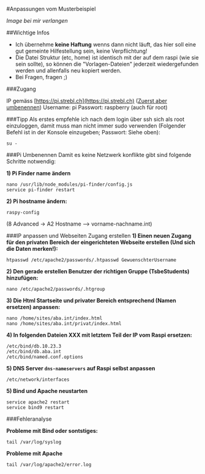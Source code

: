 #Anpassungen vom Musterbeispiel

*Image bei mir verlangen*

##Wichtige Infos
- Ich übernehme **keine Haftung** wenns dann nicht läuft, das hier soll eine gut gemeinte Hilfestellung sein, keine Verpflichtung!
- Die Datei Struktur (etc, home) ist identisch mit der auf dem raspi (wie sie sein sollte), so können die "Vorlagen-Dateien" jederzeit wiedergefunden werden und allenfalls neu kopiert werden.
- Bei Fragen, fragen ;)

###Zugang

IP gemäss [https://pi.strebl.ch](https://pi.strebl.ch) ([Zuerst aber umbenennen](#pi-umbenennen))
Username: pi
Passwort: raspberry (auch für root)

###Tipp
Als erstes empfehle ich nach dem login über ssh sich als root einzuloggen, damit muss man nicht immer sudo verwenden
(Folgender Befehl ist in der Konsole einzugeben; Passwort: Siehe oben):
```
su -
```

###Pi Umbenennen
Damit es keine Netzwerk konflikte gibt sind folgende Schritte notwendig:

**1) Pi Finder name ändern**
```
nano /usr/lib/node_modules/pi-finder/config.js
service pi-finder restart
```
**2) Pi hostname ändern:**
```
raspy-config
```
(8 Advanced -> A2 Hostname --> vorname-nachname.int)

###IP anpassen und Webseiten Zugang erstellen
**1) Einen neuen Zugang für den privaten Bereich der eingerichteten Webseite erstellen (Und sich die Daten merken!):**
```
htpasswd /etc/apache2/passwords/.htpasswd GewuenschterUsername
```
**2) Den gerade erstellen Benutzer der richtigen Gruppe (TsbeStudents) hinzufügen:**
```
nano /etc/apache2/passwords/.htgroup
```
**3) Die Html Startseite und privater Bereich entsprechend (Namen ersetzen) anpassen:**
```
nano /home/sites/aba.int/index.html
nano /home/sites/aba.int/privat/index.html
```
**4) In folgenden Dateien XXX mit letztem Teil der IP vom Raspi ersetzen:**
```
/etc/bind/db.10.23.3
/etc/bind/db.aba.int
/etc/bind/named.conf.options
```
**5) DNS Server `dns-nameservers` auf Raspi selbst anpassen**
```
/etc/network/interfaces
```
**5) Bind und Apache neustarten**
```
service apache2 restart
service bind9 restart
```

###Fehleranalyse

**Probleme mit Bind oder sontstiges:**
```
tail /var/log/syslog
```

**Probleme mit Apache**
```
tail /var/log/apache2/error.log
```


